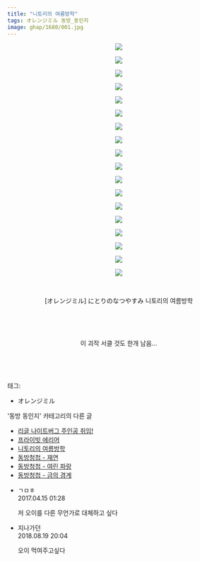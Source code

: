 ```yaml
---
title: "니토리의 여름방학"
tags: オレンジミル 동방_동인지
image: ghap/1680/001.jpg
---
```

<div class="article">
<p style="text-align: center; clear: none; float: none;"><img src="{{ site.nasurl }}/ghap/1680/001.jpg"/></p>
<p style="text-align: center; clear: none; float: none;"><img src="{{ site.nasurl }}/ghap/1680/002.jpg"/></p>
<p style="text-align: center; clear: none; float: none;"><img src="{{ site.nasurl }}/ghap/1680/003.jpg"/></p>
<p style="text-align: center; clear: none; float: none;"><img src="{{ site.nasurl }}/ghap/1680/004.jpg"/></p>
<p style="text-align: center; clear: none; float: none;"><img src="{{ site.nasurl }}/ghap/1680/005.jpg"/></p>
<p style="text-align: center; clear: none; float: none;"><img src="{{ site.nasurl }}/ghap/1680/006.jpg"/></p>
<p style="text-align: center; clear: none; float: none;"><img src="{{ site.nasurl }}/ghap/1680/007.jpg"/></p>
<p style="text-align: center; clear: none; float: none;"><img src="{{ site.nasurl }}/ghap/1680/008.jpg"/></p>
<p style="text-align: center; clear: none; float: none;"><img src="{{ site.nasurl }}/ghap/1680/009.jpg"/></p>
<p style="text-align: center; clear: none; float: none;"><img src="{{ site.nasurl }}/ghap/1680/010.jpg"/></p>
<p style="text-align: center; clear: none; float: none;"><img src="{{ site.nasurl }}/ghap/1680/011.jpg"/></p>
<p style="text-align: center; clear: none; float: none;"><img src="{{ site.nasurl }}/ghap/1680/012.jpg"/></p>
<p style="text-align: center; clear: none; float: none;"><img src="{{ site.nasurl }}/ghap/1680/013.jpg"/></p>
<p style="text-align: center; clear: none; float: none;"><img src="{{ site.nasurl }}/ghap/1680/014.jpg"/></p>
<p style="text-align: center; clear: none; float: none;"><img src="{{ site.nasurl }}/ghap/1680/015.jpg"/></p>
<p style="text-align: center; clear: none; float: none;"><img src="{{ site.nasurl }}/ghap/1680/016.jpg"/></p>
<p style="text-align: center; clear: none; float: none;"><img src="{{ site.nasurl }}/ghap/1680/017.jpg"/></p>
<p style="text-align: center; clear: none; float: none;"><img src="{{ site.nasurl }}/ghap/1680/018.jpg"/></p>
<p style="text-align: center; clear: none; float: none;"><br/></p>
<p style="text-align: center; clear: none; float: none;">[オレンジミル] にとりのなつやすみ 니토리의 여름방학</p>
<p style="text-align: center; clear: none; float: none;"><br/></p>
<p style="text-align: center; clear: none; float: none;"><br/></p>
<p style="text-align: center; clear: none; float: none;">이 괴작 서클 것도 한개 남음...</p>
<p style="text-align: center; clear: none; float: none;"><br/></p>
<p><br/></p>
</div><div class="tagTrail">
<p>태그: </p>
<ul>
<li>オレンジミル</li>
</ul>
</div><div class="another">
<p>'동방 동인지' 카테고리의 다른 글</p>
<ul>
<li><a href="/2016-08-18-ghap_1682">리글 나이트버그 주인공 취임!</a></li>
<li><a href="/2016-08-18-ghap_1681">프라이빗 에리어</a></li>
<li><a href="/2016-08-18-ghap_1680">니토리의 여름방학</a></li>
<li><a href="/2016-08-18-ghap_1679">동방청첩 - 재연</a></li>
<li><a href="/2016-08-18-ghap_1678">동방청첩 - 여린 파랑</a></li>
<li><a href="/2016-08-18-ghap_1677">동방청첩 - 금의 경계</a></li>
</ul>
</div><div class="cb_module cb_fluid">
<div class="cb_wrt cb_profile">
<div class="comment">
<ul>
<li class="cb_thumb_off" id="comment14965391">
<div class="cb_comment_area">
<div class="cb_info_area">
<div class="cb_section">
<span class="cb_nick_name">ㄱㅁㅎ</span>
</div>
<div class="cb_section">
<span class="cb_date">2017.04.15 01:28 </span>
</div>
</div>
<div class="cb_dsc_comment">
<p class="cb_dsc">
											저 오이를 다른 무언가로 대체하고 싶다
										</p>
</div>
</div></li>
<li class="cb_thumb_off" id="comment15312194">
<div class="cb_comment_area">
<div class="cb_info_area">
<div class="cb_section">
<span class="cb_nick_name">지나가던</span>
</div>
<div class="cb_section">
<span class="cb_date">2018.08.19 20:04 </span>
</div>
</div>
<div class="cb_dsc_comment">
<p class="cb_dsc">
											오이 먹여주고싶다
										</p>
</div>
</div></li>
</ul>
</div>
</div><!-- commentList close -->
</div>